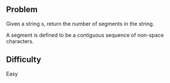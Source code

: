 ## Problem ##

Given a string s, return the number of segments in the string.

A segment is defined to be a contiguous sequence of non-space characters.

## Difficulty ##
Easy